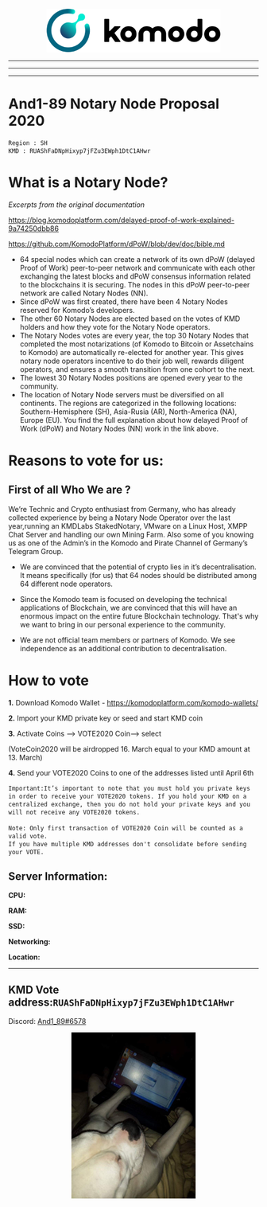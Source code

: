 


<p align="center">
  <img width="350" src="Banner1.png" />

  ---
  ---
  ---
  
# And1-89 Notary Node Proposal 2020
```
Region : SH
KMD : RUAShFaDNpHixyp7jFZu3EWph1DtC1AHwr
```




# What is a Notary Node?

*Excerpts from the original documentation*

https://blog.komodoplatform.com/delayed-proof-of-work-explained-9a74250dbb86

https://github.com/KomodoPlatform/dPoW/blob/dev/doc/bible.md

* 64 special nodes which can create a network of its own dPoW (delayed Proof of Work) peer-to-peer network and communicate with each other exchanging the latest blocks and dPoW consensus information related to the blockchains it is securing. The nodes in this dPoW peer-to-peer network are called Notary Nodes (NN).
* Since dPoW was first created, there have been 4 Notary Nodes reserved for Komodo’s developers.
* The other 60 Notary Nodes are elected based on the votes of KMD holders and how they vote for the Notary Node operators.
* The Notary Nodes votes are every year, the top 30 Notary Nodes that completed the most notarizations (of Komodo to Bitcoin or Assetchains to Komodo) are automatically re-elected for another year. This gives notary node operators incentive to do their job well, rewards diligent operators, and ensures a smooth transition from one cohort to the next.
* The lowest 30 Notary Nodes positions are opened every year to the community.
* The location of Notary Node servers must be diversified on all continents. The regions are categorized in the following locations: Southern-Hemisphere (SH), Asia-Rusia (AR), North-America (NA), Europe (EU).
You find the full explanation about how delayed Proof of Work (dPoW) and Notary Nodes (NN) work in the link above.



# Reasons to vote for us:


##  First of all Who We are ? 

We’re  Technic and Crypto enthusiast from Germany, who has already collected experience by being a Notary Node Operator over the last year,running an KMDLabs StakedNotary, VMware on a Linux Host, XMPP Chat Server and handling our own Mining Farm. Also some of you knowing us as one of the Admin’s in the Komodo and Pirate Channel of Germany’s Telegram Group.

* We are convinced that the potential of crypto lies in it’s decentralisation. It means specifically (for us) that 64 nodes should be distributed among 64 different node operators.

* Since the Komodo team is focused on developing the technical applications of  Blockchain, we are convinced that this will have an enormous impact on the entire future Blockchain technology. That's why we want to bring in our personal experience to the community.

* We are not official team members or partners of Komodo. We see independence as an additional contribution to decentralisation.

# How to vote ##

**1.** Download Komodo Wallet - https://komodoplatform.com/komodo-wallets/

**2.** Import your KMD private key or seed and start KMD coin

**3.** Activate Coins --> VOTE2020 Coin--> select

(VoteCoin2020 will be airdropped 16. March equal to your KMD amount at 13. March)

**4.** Send your VOTE2020 Coins to one of the addresses listed until April 6th 

```
Important:It’s important to note that you must hold you private keys in order to receive your VOTE2020 tokens. If you hold your KMD on a centralized exchange, then you do not hold your private keys and you will not receive any VOTE2020 tokens.

Note: Only first transaction of VOTE2020 Coin will be counted as a valid vote.
If you have multiple KMD addresses don't consolidate before sending your VOTE.
```
## Server Information:


**CPU:**          

**RAM:**          

**SSD:**          

**Networking:**   

**Location:**    


----

**KMD  Vote address:**```RUAShFaDNpHixyp7jFZu3EWph1DtC1AHwr```
----


Discord: [And1_89#6578](https://komodoplatform.com/discord)









<p align="center">
  <img width="250" src="dog.jpg" />
  
  
